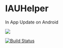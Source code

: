 # IAUHelper

In App Update on Android

[![](https://jitpack.io/v/qwert2603/IAUHelper.svg)](https://jitpack.io/#qwert2603/IAUHelper)

[![Build Status](https://api.travis-ci.org/qwert2603/IAUHelper.svg?branch=master)](https://travis-ci.org/qwert2603/IAUHelper)